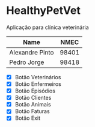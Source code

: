 # HealthyPetVet
Aplicação para clínica veterinária

Name | NMEC
------------ | -------------
Alexandre Pinto | 98401
Pedro Jorge | 98418


- [X] Botão Veterinários
- [X] Botão Enfermeiros
- [X] Botão Episódios
- [X] Botão Clientes
- [X] Botão Animais
- [X] Botão Faturas
- [X] Botão Exit
